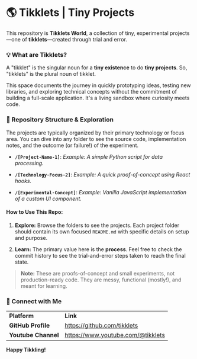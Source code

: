 # 🌎 Tikklets | Tiny Projects

This repository is **Tikklets World**, a collection of tiny, experimental projects—one of **tikklets**—created through trial and error.

### 💡 What are Tikklets?

A "tikklet" is the singular noun for a **tiny existence** to do **tiny projects**.
So, "tikklets" is the plural noun of tikklet.

This space documents the journey in quickly prototyping ideas, testing new libraries, and exploring technical concepts without the commitment of building a full-scale application. It's a living sandbox where curiosity meets code.

### 📂 Repository Structure & Exploration

The projects are typically organized by their primary technology or focus area. You can dive into any folder to see the source code, implementation notes, and the outcome (or failure!) of the experiment.

- **`/[Project-Name-1]`**: _Example: A simple Python script for data processing._
    
- **`/[Technology-Focus-2]`**: _Example: A quick proof-of-concept using React hooks._
    
- **`/[Experimental-Concept]`**: _Example: Vanilla JavaScript implementation of a custom UI component._
    

#### How to Use This Repo:

1. **Explore:** Browse the folders to see the projects. Each project folder should contain its own focused `README.md` with specific details on setup and purpose.
    
2. **Learn:** The primary value here is the **process**. Feel free to check the commit history to see the trial-and-error steps taken to reach the final state.
    

> **Note:** These are proofs-of-concept and small experiments, not production-ready code. They are messy, functional (mostly!), and meant for learning.

### 🔗 Connect with Me

|   |   |
|---|---|
|**Platform**|**Link**|
|**GitHub Profile**|https://github.com/tikklets|
|**Youtube Channel**|https://www.youtube.com/@tikklets|

**Happy Tikkling!**
